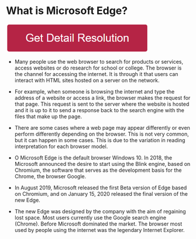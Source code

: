 # What is Microsoft Edge?


[![what is microsoft edge](redd.png)](https://icncomputer.com/what-is-microsoft-edge/)


* Many people use the web browser to search for products or services, access websites or do research for school or college. The browser is the channel for accessing the internet. It is through it that users can interact with HTML sites hosted on a server on the network.

* For example, when someone is browsing the internet and type the address of a website or access a link, the browser makes the request for that page. This request is sent to the server where the website is hosted and it is up to it to send a response back to the search engine with the files that make up the page.


* There are some cases where a web page may appear differently or even perform differently depending on the browser. This is not very common, but it can happen in some cases. This is due to the variation in reading interpretation for each browser model.

* O Microsoft Edge is the default browser Windows 10. In 2018, the Microsoft announced the desire to start using the Blink engine, based on Chromium, the software that serves as the development basis for the Chrome, the browser Google.

* In August 2019, Microsoft released the first Beta version of Edge based on Chromium, and on January 15, 2020 released the final version of the new Edge.

* The new Edge was designed by the company with the aim of regaining lost space. Most users currently use the Google search engine (Chrome). Before Microsoft dominated the market. The browser most used by people using the internet was the legendary Internet Explorer.
